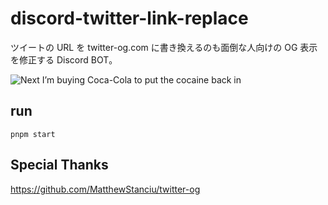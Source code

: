 # discord-twitter-link-replace

ツイートの URL を twitter-og.com に書き換えるのも面倒な人向けの OG 表示を修正する Discord BOT。

![Next I’m buying Coca-Cola to put the cocaine back in](https://cdn.discordapp.com/attachments/1010565995338928319/1174690131534417940/screenshots_2023-11-16_21.39.08.jpg?ex=65688270&is=65560d70&hm=ae3744bde6125a6f81327c797e5d71c85da072d411e4394c04d8c12ebe6a8787&)

## run

```
pnpm start
```

## Special Thanks

https://github.com/MatthewStanciu/twitter-og
